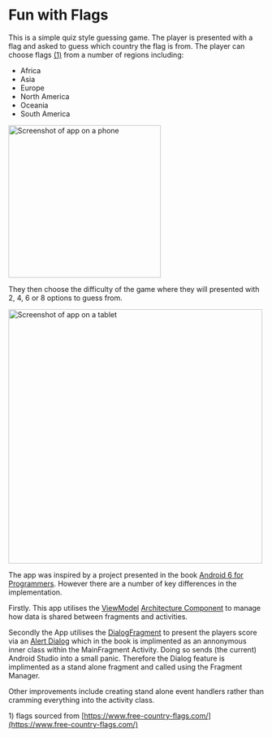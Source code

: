 # Fun with Flags
This is a simple quiz style guessing game. The player is presented with a flag and asked to guess
which country the flag is from. The player can choose flags [(1)](#1) from a number of regions including:

- Africa
- Asia
- Europe
- North America
- Oceania
- South America

<p><img src="https://raw.githubusercontent.com/nadershamma/android-fun-with-flags-quiz-app/master/misc/fun-with-flags-phone-demo.gif" alt="Screenshot of app on a phone" width="300px" heigh="auto" /></p>

They then choose the difficulty of the game where they will presented with 2, 4, 6 or 8 options to guess from.

<p><img src="https://raw.githubusercontent.com/nadershamma/android-fun-with-flags-quiz-app/master/misc/screenshots/Screenshot_1530800224.png" alt="Screenshot of app on a tablet" width="500px" height="auto" /></p>



The app was inspired by a project presented in the book [Android 6 for Programmers](http://www.deitel.com/Books/Android/Android6forProgrammersAnAppDrivenApproach/tabid/3671/Default.aspx). However there are a number of key differences in the implementation.

Firstly. This app utilises the [ViewModel](https://developer.android.com/topic/libraries/architecture/viewmodel) [Architecture Component](https://developer.android.com/topic/libraries/architecture/) to manage how data is shared between fragments and activities. 

Secondly the App utilises the [DialogFragment](https://developer.android.com/reference/android/support/v4/app/DialogFragment) to present the players score via an [Alert Dialog](https://developer.android.com/reference/android/app/AlertDialog) which in the book is implimented as an annonymous inner class within the MainFragment Activity. Doing so sends (the current) Android Studio into a small panic. Therefore the Dialog feature is implimented as a stand alone fragment and called using the Fragment Manager. 

Other improvements include creating stand alone event handlers rather than cramming everything into the activity class. 

<spen name="#1">1)</span> flags sourced from [https://www.free-country-flags.com/](https://www.free-country-flags.com/)

